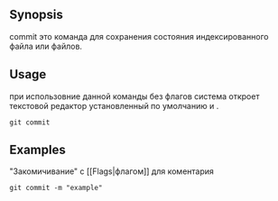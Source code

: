 ## Synopsis
commit это команда для сохранения состояния индексированного файла или файлов.
## Usage
при использовние данной команды без флагов система откроет текстовой редактор установленный по умолчанию и .
```git
git commit
```
## Examples
"Закомичивание" с [[Flags|флагом]] для коментария
```git
git commit -m "example"
```